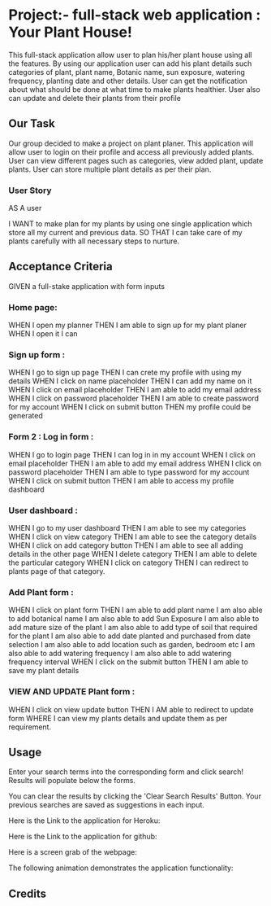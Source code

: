 # Project:- full-stack web application : Your Plant House!

This full-stack application allow user to plan his/her plant house using all the features. By using our application user can add his plant details such categories of plant, plant name, Botanic name, sun exposure, watering frequency, planting date and other details. User can get the notification about
what should be done at what time to make plants healthier. User also can update and delete their plants from their profile


## Our Task
 
Our group decided to make a project on plant planer. This application will allow user to login on their profile and access all previously added plants.
User can view different pages such as categories, view added plant, update plants. User can store multiple plant details as per their plan.


### User Story

AS A user 

I WANT to make plan for my plants by using one single application which store all my current and previous data.
SO THAT I can take care of my plants carefully with all necessary steps to nurture.

## Acceptance Criteria

GIVEN a full-stake application with form inputs 


### Home page:

WHEN I open my planner 
THEN I am able to sign up for my plant planer
WHEN I open it I can 

### Sign up form :  

WHEN I go to sign up page
THEN I can crete my profile with using my details
WHEN I click on name placeholder 
THEN I can add my name on it
WHEN I click on email placeholder
THEN I am able to add my email address
WHEN I click on password placeholder
THEN I am able to create password for my account
WHEN I click on submit button
THEN my profile could be  generated

### Form 2 : Log in form :

WHEN I go to login page
THEN I can log in in my account
WHEN I click on email placeholder
THEN I am able to add my email address
WHEN I click on password placeholder
THEN I am able to type password for my account
WHEN I click on submit button
THEN I am able to access my profile dashboard

### User dashboard :
WHEN I go to my user dashboard
THEN I am able to see my categories 
WHEN I click on view category 
THEN I am able to see the category details
WHEN I click on add category button
THEN I am able to see all adding details in the other page
WHEN I delete category 
THEN I am able to delete the particular category
WHEN I click on category 
THEN I can redirect to plants page of that category.

### Add Plant form :

WHEN I click on plant form 
THEN I am able to add plant name
I am also able to add botanical name
I am also able to add Sun Exposure
I am also able to add mature size of the plant
I am also able to add type of soil that required for the plant
I am also able to add date planted and purchased from date selection
I am also able to add location such as garden, bedroom etc
I am also able to add watering frequency
I am also able to add watering frequency interval
WHEN I click on the submit button
THEN I am able to save my plant details

### VIEW AND UPDATE Plant form :

WHEN I click on view update button
THEN I AM able to redirect to update form
WHERE I can view my plants details and update them as per requirement.

## Usage

Enter your search terms into the corresponding form and click search! Results will populate below the forms. 

You can clear the results by clicking the 'Clear Search Results' Button. Your previous searches are saved as suggestions in each input.

Here is the Link to the application for Heroku: 

Here is the Link to the application for github: 

Here is a screen grab of the webpage:


The following animation demonstrates the application functionality:

## Credits

